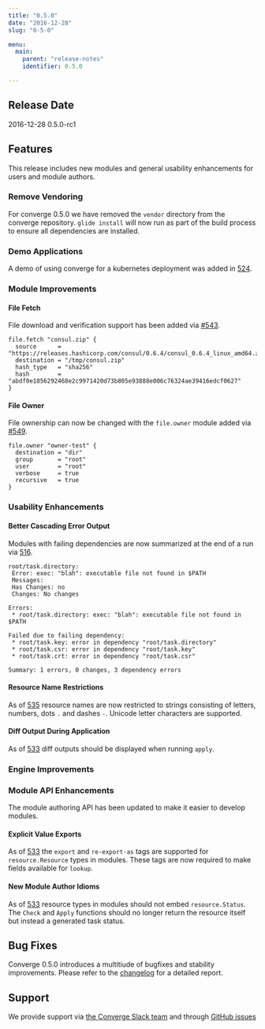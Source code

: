 ```yaml
---
title: "0.5.0"
date: "2016-12-28"
slug: "0-5-0"

menu:
  main:
    parent: "release-notes"
    identifier: 0.5.0

---
```


## Release Date

2016-12-28 0.5.0-rc1

## Features

This release includes new modules and general usability enhancements for users
and module authors.

### Remove Vendoring

For converge 0.5.0 we have removed the `vendor` directory from the converge
repository.  `glide install` will now run as part of the build process to ensure
all dependencies are installed.

### Demo Applications

A demo of using converge for a kubernetes deployment was added in [524](https://github.com/asteris-llc/converge/pull/524).

### Module Improvements

#### File Fetch

File download and verification support has been added via [#543](https://github.com/asteris-llc/converge/pull/543).

```hcl
file.fetch "consul.zip" {
  source      = "https://releases.hashicorp.com/consul/0.6.4/consul_0.6.4_linux_amd64.zip"
  destination = "/tmp/consul.zip"
  hash_type   = "sha256"
  hash        = "abdf0e1856292468e2c9971420d73b805e93888e006c76324ae39416edcf0627"
}
```

#### File Owner

File ownership can now be changed with the `file.owner` module added via [#549](https://github.com/asteris-llc/converge/pull/549).

```hcl
file.owner "owner-test" {
  destination = "dir"
  group       = "root"
  user        = "root"
  verbose     = true
  recursive   = true
}
```

### Usability Enhancements

#### Better Cascading Error Output

Modules with failing dependencies are now summarized at the end of a run via [516](https://github.com/asteris-llc/converge/pull/516).

```
root/task.directory:
 Error: exec: "blah": executable file not found in $PATH
 Messages:
 Has Changes: no
 Changes: No changes

Errors:
 * root/task.directory: exec: "blah": executable file not found in $PATH

Failed due to failing dependency:
 * root/task.key: error in dependency "root/task.directory"
 * root/task.csr: error in dependency "root/task.key"
 * root/task.crt: error in dependency "root/task.csr"

Summary: 1 errors, 0 changes, 3 dependency errors
```

#### Resource Name Restrictions

As of [535](https://github.com/asteris-llc/converge/pull/535) resource names are
now restricted to strings consisting of letters, numbers, dots `.` and dashes
`-`.  Unicode letter characters are supported.

#### Diff Output During Application

As of [533](https://github.com/asteris-llc/converge/pull/533) diff outputs
should be displayed when running `apply`.

### Engine Improvements

### Module API Enhancements

The module authoring API has been updated to make it easier to develop modules.

#### Explicit Value Exports

As of [533](https://github.com/asteris-llc/converge/pull/533) the `export` and
`re-export-as` tags are supported for `resource.Resource` types in modules.
These tags are now required to make fields available for `lookup`.

#### New Module Author Idioms

As of [533](https://github.com/asteris-llc/converge/pull/533) resource types in
modules should not embed `resource.Status`.  The `Check` and `Apply` functions
should no longer return the resource itself but instead a generated task status.

## Bug Fixes

Converge 0.5.0 introduces a multitiude of bugfixes and stability improvements.
Please refer to the [changelog](https://github.com/asteris-llc/converge/blob/master/CHANGELOG.md) for
a detailed report.

## Support

We provide support via [the Converge Slack team](http://converge-slack.aster.is/) and through [GitHub issues](https://github.com/asteris-llc/converge/issues)
